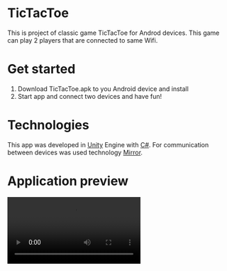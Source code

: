 # TicTacToe
This is project of classic game TicTacToe for Androd devices. This game can play 2 players that are connected to same Wifi.

# Get started
1. Download TicTacToe.apk to you Android device and install
2. Start app and connect two devices and have fun!

# Technologies
This app was developed in [Unity](https://unity.com/) Engine with [C#](https://learn.microsoft.com/en-us/dotnet/csharp/). For communication between devices was used technology [Mirror](https://mirror-networking.com/).

# Application preview
<video src="https://github.com/DOL7JS/TicTacToe/assets/53859920/fdc0149d-5bfb-45f8-a9fb-204f0e49a43e"></video>











